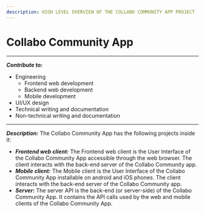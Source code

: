 ```yaml
---
description: HIGH LEVEL OVERVIEW OF THE COLLABO COMMUNITY APP PROJECT
---
```


# Collabo Community App

***

_**Contribute to:**_&#x20;

* Engineering
  * Frontend web development
  * Backend web development
  * Mobile development
* UI/UX design
* Technical writing and documentation
* Non-technical writing and documentation

***

_**Description:**_ The Collabo Community App has the following projects inside it:

* _**Frontend web client:**_ The Frontend web client is the User Interface of the Collabo Community App accessible through the web browser. The client interacts with the back-end server of the Collabo Community app.
* _**Mobile client:**_ The Mobile client is the User Interface of the Collabo Community App installable on android and iOS phones. The client interacts with the back-end server of the Collabo Community app.
* _**Server:**_ The server API is the back-end (or server-side) of the Collabo Community App. It contains the API calls used by the web and mobile clients of the Collabo Community App.
